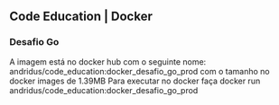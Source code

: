 ## Code Education | Docker
### Desafio Go
A imagem está no docker hub com o seguinte nome: andridus/code_education:docker_desafio_go_prod com o tamanho no docker images de 1.39MB
Para executar no docker faça
docker run andridus/code_education:docker_desafio_go_prod